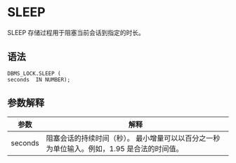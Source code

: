 SLEEP 
==========================

SLEEP 存储过程用于阻塞当前会话到指定的时长。

语法 
-----------

```unknow
DBMS_LOCK.SLEEP (
seconds  IN NUMBER);
```



参数解释 
-------------



| **参数**  |                              **解释**                              |
|---------|------------------------------------------------------------------|
| seconds | 阻塞会话的持续时间（秒）。 最小增量可以以百分之一秒为单位输入。例如，1.95 是合法的时间值。 |



